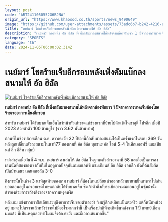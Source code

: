 ```yaml
---
layout: post
code: "ART2411050552G6BJNA"
origin_url: "https://www.khaosod.co.th/sports/news_9490649"
image: "https://github.com/user-attachments/assets/73adc6b7-b242-4216-a0ce-4cd6999493e1"
title: "เนย์มาร์ โชคร้ายเจ็บอีกรอบหลังเพิ่งคัมแบ๊กลงสนามให้ อัล ฮิลัล"
description: "เนย์มาร์ กองหน้า อัล ฮิลัล ที่เพิ่งกลับมาลงสนามได้หลังจากต้องพักยาว 1 ปีจากอาการบาดเจ็บต้องโชคร้ายเจออาการเดี้ยงอีกรอบ"
category: "SPORTS"
language: "th"
date: 2024-11-05T06:00:02.314Z
---
```


# เนย์มาร์ โชคร้ายเจ็บอีกรอบหลังเพิ่งคัมแบ๊กลงสนามให้ อัล ฮิลัล

[![เนย์มาร์ โชคร้ายเจ็บอีกรอบหลังเพิ่งคัมแบ๊กลงสนามให้ อัล ฮิลัล](https://www.khaosod.co.th/wpapp/uploads/2024/11/neymar-injury-774.jpg "เนย์มาร์ โชคร้ายเจ็บอีกรอบหลังเพิ่งคัมแบ๊กลงสนามให้ อัล ฮิลัล")](https://www.khaosod.co.th/wpapp/uploads/2024/11/neymar-injury-774.jpg)

**เนย์มาร์ กองหน้า อัล ฮิลัล ที่เพิ่งกลับมาลงสนามได้หลังจากต้องพักยาว 1 ปีจากอาการบาดเจ็บต้องโชคร้ายเจออาการเดี้ยงอีกรอบ**

สำหรับ เนย์มาร์ ได้รับบาดเจ็บเอ็นไขว้หน้าหัวเข่าขาดแต่ช่วงแรกที่ย้ายไปค้าแข้งในซาอุดี โปรลีก เมื่อปี 2023 ด้วยค่าตัว 100 ล้านยูโร (ราว 3.62 พันล้านบาท)

ก่อนที่ในช่วงปลายเดือน ต.ค. ดาวเตะวัย 32 ปีรายนี้ก็กลับมาลงสนามได้เป็นครั้งแรกในรอบ 369 วันหลังถูกเปลี่ยนตัวลงสนามในนาที77 ของเกมที่ อัล ฮิลัล บุกชนะ อัล ไอน์ 5-4 ในศึกเอเอฟซี แชมเปียนส์ ลีก อีลิท กลุ่มบี

ทว่าล่าสุดเมื่อวันที่ 4 พ.ย. เนย์มาร์ ลงเล่นให้ อัล ฮิลัล ในฐานะตัวสำรองนาที 58 และถือเป็นการลงเล่นนัดที่สองของเขากับทีมในฤดูกาลปัจจุบันเกมเอเอฟซี แชมเปียนส์ ลีก อีลีต รอบลีก นัดที่ต้นสังกัดเปิดบ้านชนะ เอสเตกฮลัล 3-0

ถึงกระนั้นในช่วง 3 นาทีสุดท้ายของเกม เนย์มาร์ ก็ต้องโดนเปลี่ยนตัวออกหลังพยายามยื่นขาขวาไปเล่นบอลตอนอยู่ในกรอบเขตโทษแต่กลับได้รับบาดเจ็บ ซึ่งเจ้าตัวถึงกับระเบิดอารมณ์ตอนอยู่ในซุ้มม้านั่งสำรองด้วยการขว้างสิ่งของจากความหงุดหงิด

หลังเกม แข้งชาวบราซิลเลียนระบุถึงอาการเจ็บของตัวเองว่า “ผมรู้สึกเหมือนเป็นตะคริว แต่ก็หนักหน่วงอยู่ ผมจะไปตรวจแล้วหวังว่าจะไม่มีอะไรมากกว่านี้ เป็นเรื่องปกติที่จะเกิดขึ้นหลังจาก 1 ปี แพทย์เตือนผมแล้ว นี่เป็นเหตุผลว่าทำไมผมจึงต้องระวัง และมีเวลาเล่นมากขึ้น”